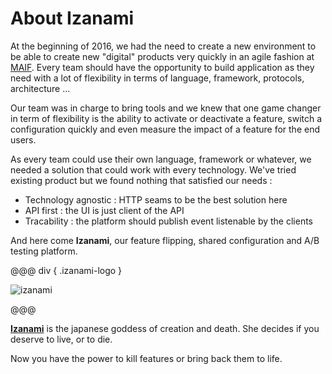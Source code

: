 # About Izanami 

At the beginning of 2016, we had the need to create a new environment to be able to create new "digital" products very quickly in an agile fashion at <a href="https://www.maif.fr/" target="_blank">MAIF</a>. 
Every team should have the opportunity to build application as they need with a lot of flexibility in terms of language, framework, protocols, architecture ... 

Our team was in charge to bring tools and we knew that one game changer in term of flexibility is the ability to activate or deactivate a feature, switch a configuration quickly and even measure the impact of a feature for the end users.

As every team could use their own language, framework or whatever, we needed a solution that could work with every technology. 
We've tried existing product but we found nothing that satisfied our needs :
 
* Technology agnostic : HTTP seams to be the best solution here 
* API first : the UI is just client of the API  
* Tracability : the platform should publish event listenable by the clients 


And here come **Izanami**, our feature flipping, shared configuration and A/B testing platform.  


@@@ div { .izanami-logo }

![izanami](img/izanami.png)    

@@@

**[Izanami](https://en.wikipedia.org/wiki/Izanami-no-Mikoto)** is the japanese goddess of creation and death. She decides if you deserve to live, or to die. 

Now you have the power to kill features or bring back them to life. 


